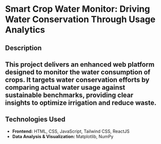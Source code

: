 # Smart Crop Water Monitor: Driving Water Conservation Through Usage Analytics


## Description

This project delivers an enhanced web platform designed to monitor the water consumption of crops. It targets water conservation efforts by comparing actual water usage against sustainable benchmarks, providing clear insights to optimize irrigation and reduce waste.
---

## Technologies Used

* **Frontend:** HTML, CSS, JavaScript, Tailwind CSS, ReactJS
* **Data Analysis & Visualization:** Matplotlib, NumPy
